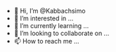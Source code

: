 - 👋 Hi, I’m @Kabbachsimo
- 👀 I’m interested in ...
- 🌱 I’m currently learning ...
- 💞️ I’m looking to collaborate on ...
- 📫 How to reach me ...

<!---
Kabbachsimo/Kabbachsimo is a ✨ special ✨ repository because its `README.md` (this file) appears on your GitHub profile.
You can click the Preview link to take a look at your changes.
--->
